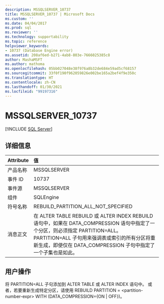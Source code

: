 ```yaml
---
description: MSSQLSERVER_10737
title: MSSQLSERVER_10737 | Microsoft Docs
ms.custom: ''
ms.date: 04/04/2017
ms.prod: sql
ms.reviewer: ''
ms.technology: supportability
ms.topic: reference
helpviewer_keywords:
- 10737 (Database Engine error)
ms.assetid: 208af6ed-b271-4ab8-803e-7666025385c8
author: MashaMSFT
ms.author: mathoma
ms.openlocfilehash: 05bb027048e38f976a8b32de684e59ad5cf68157
ms.sourcegitcommit: 33f0f190f962059826e002be165a2bef4f9e350c
ms.translationtype: HT
ms.contentlocale: zh-CN
ms.lasthandoff: 01/30/2021
ms.locfileid: "99197316"
---
```

# <a name="mssqlserver_10737"></a>MSSQLSERVER_10737
 [!INCLUDE [SQL Server](../../includes/applies-to-version/sqlserver.md)]
  
## <a name="details"></a>详细信息  
  
| Attribute | 值 |  
| :-------- | :---- |  
|产品名称|MSSQLSERVER|  
|事件 ID|10737|  
|事件源|MSSQLSERVER|  
|组件|SQLEngine|  
|符号名称|REBUILD_PARTITION_ALL_NOT_SPECIFIED|  
|消息正文|在 ALTER TABLE REBUILD 或 ALTER INDEX REBUILD 语句中，如果在 DATA_COMPRESSION 语句中指定了一个分区，则必须指定 PARTITION=ALL。 PARTITION=ALL 子句用来强调表或索引的所有分区将重新生成，即使仅在 DATA_COMPRESSION 子句中指定了一个子集也是如此。|  
  
## <a name="user-action"></a>用户操作  
将 PARTITION=ALL 子句添加到 ALTER TABLE 或 ALTER INDEX 语句中。 或者，若要重新生成特定分区，请使用 REBUILD PARTITION = \<partition-number-expr> WITH (DATA_COMPRESSION={ON | OFF})。  
  

